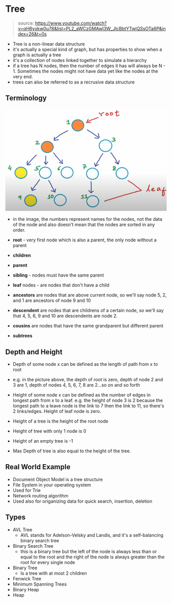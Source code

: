 # Tree
> source: https://www.youtube.com/watch?v=qH6yxkw0u78&list=PL2_aWCzGMAwI3W_JlcBbtYTwiQSsOTa6P&index=26&t=0s

- Tree is a non-linear data structure
- it's actually a special kind of graph, but has properties to show when a graph is actually a tree
- it's a collection of nodes linked together to simulate a hierarchy
- if a tree has N nodes, then the number of edges it has will always be N - 1. Sometimes the nodes might not have data yet like the nodes at the very end.
- trees can also be referred to as a recrusive data structure

## Terminology

![tree](../../images/tree_01.png)

- in the image, the numbers represent names for the nodes, not the data of the node and also doesn't mean that the nodes are sorted in any order. 

- **root** - very first node which is also a parent, the only node without a parent
- **children** 
- **parent**
- **sibling** - nodes must have the same parent
- **leaf** nodes - are nodes that don't have a child
- **ancestors** are nodes that are above current node, so we'll say node 5, 2, and 1 are ancestors of node 9 and 10
- **descendent** are nodes that are childrens of a certain node, so we'll say that 4, 5, 6, 9 and 10 are descendents are node 2.
- **cousins** are nodes that have the same grandparent but different parent
- **subtrees** 

## Depth and Height
- Depth of some node x can be defined as the length of path from x to root
- e.g. in the picture above, the depth of root is zero, depth of node 2 and 3 are 1, depth of nodes 4, 5, 6, 7, 8 are 2...so on and so forth

- Height of some node x can be defined as the number of edges in longest path from x to a leaf. e.g. the height of node 3 is 2 because the longest path to a leave node is the link to 7 then the link to 11, so there's 2 links/edges. Height of leaf node is zero. 

- Height of a tree is the height of the root node
- Height of tree with only 1 node is 0
- Height of an empty tree is -1
- Max Depth of tree is also equal to the height of the tree.
  
## Real World Example
- Document Object Model is a tree structure
- File System in your operating system
- Used for Trie
- Network routing algorithm
- Used also for origanizing data for quick search, insertion, deletion

## Types
* AVL Tree
  * AVL stands for Adelson-Velsky and Landis, and it's a self-balancing binary search tree
* Binary Search Tree
  * this is a binary tree but the left of the node is always less than or equal to the root and the right of the node is always greater than the root for every single node
* Binary Tree
  * Is a tree with at most 2 children
* Fenwick Tree
* Minimum Spanning Trees
* Binary Heap
* Heap 